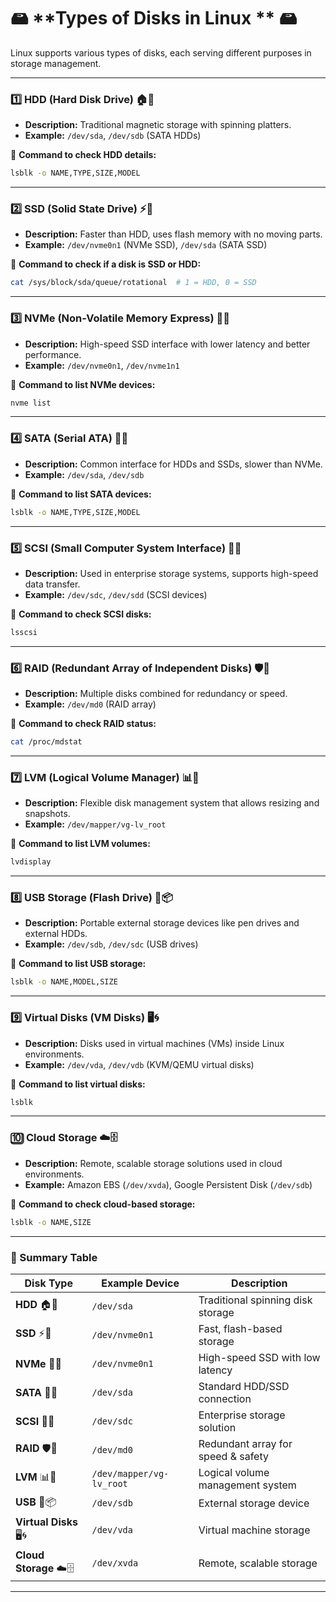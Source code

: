 # 🖴 **Types of Disks in Linux ** 🖴  

Linux supports various types of disks, each serving different purposes in storage management.  

---

### **1️⃣ HDD (Hard Disk Drive) 🏠💾**  
- **Description:** Traditional magnetic storage with spinning platters.  
- **Example:** `/dev/sda`, `/dev/sdb` (SATA HDDs)  

🔹 **Command to check HDD details:**  
```bash
lsblk -o NAME,TYPE,SIZE,MODEL
```

---

### **2️⃣ SSD (Solid State Drive) ⚡🔋**  
- **Description:** Faster than HDD, uses flash memory with no moving parts.  
- **Example:** `/dev/nvme0n1` (NVMe SSD), `/dev/sda` (SATA SSD)  

🔹 **Command to check if a disk is SSD or HDD:**  
```bash
cat /sys/block/sda/queue/rotational  # 1 = HDD, 0 = SSD
```

---

### **3️⃣ NVMe (Non-Volatile Memory Express) 🚀🔌**  
- **Description:** High-speed SSD interface with lower latency and better performance.  
- **Example:** `/dev/nvme0n1`, `/dev/nvme1n1`  

🔹 **Command to list NVMe devices:**  
```bash
nvme list
```

---

### **4️⃣ SATA (Serial ATA) 🔄📀**  
- **Description:** Common interface for HDDs and SSDs, slower than NVMe.  
- **Example:** `/dev/sda`, `/dev/sdb`  

🔹 **Command to list SATA devices:**  
```bash
lsblk -o NAME,TYPE,SIZE,MODEL
```

---

### **5️⃣ SCSI (Small Computer System Interface) 📡🔗**  
- **Description:** Used in enterprise storage systems, supports high-speed data transfer.  
- **Example:** `/dev/sdc`, `/dev/sdd` (SCSI devices)  

🔹 **Command to check SCSI disks:**  
```bash
lsscsi
```

---

### **6️⃣ RAID (Redundant Array of Independent Disks) 🛡️🔄**  
- **Description:** Multiple disks combined for redundancy or speed.  
- **Example:** `/dev/md0` (RAID array)  

🔹 **Command to check RAID status:**  
```bash
cat /proc/mdstat
```

---

### **7️⃣ LVM (Logical Volume Manager) 📊🔧**  
- **Description:** Flexible disk management system that allows resizing and snapshots.  
- **Example:** `/dev/mapper/vg-lv_root`  

🔹 **Command to list LVM volumes:**  
```bash
lvdisplay
```

---

### **8️⃣ USB Storage (Flash Drive) 🔑📦**  
- **Description:** Portable external storage devices like pen drives and external HDDs.  
- **Example:** `/dev/sdb`, `/dev/sdc` (USB drives)  

🔹 **Command to list USB storage:**  
```bash
lsblk -o NAME,MODEL,SIZE
```

---

### **9️⃣ Virtual Disks (VM Disks) 🖥️🌀**  
- **Description:** Disks used in virtual machines (VMs) inside Linux environments.  
- **Example:** `/dev/vda`, `/dev/vdb` (KVM/QEMU virtual disks)  

🔹 **Command to list virtual disks:**  
```bash
lsblk
```

---

### **🔟 Cloud Storage ☁️🗄️**  
- **Description:** Remote, scalable storage solutions used in cloud environments.  
- **Example:** Amazon EBS (`/dev/xvda`), Google Persistent Disk (`/dev/sdb`)  

🔹 **Command to check cloud-based storage:**  
```bash
lsblk -o NAME,SIZE
```

---

### **📝 Summary Table**
| Disk Type  | Example Device | Description |
|------------|--------------|-------------|
| **HDD** 🏠💾 | `/dev/sda` | Traditional spinning disk storage |
| **SSD** ⚡🔋 | `/dev/nvme0n1` | Fast, flash-based storage |
| **NVMe** 🚀🔌 | `/dev/nvme0n1` | High-speed SSD with low latency |
| **SATA** 🔄📀 | `/dev/sda` | Standard HDD/SSD connection |
| **SCSI** 📡🔗 | `/dev/sdc` | Enterprise storage solution |
| **RAID** 🛡️🔄 | `/dev/md0` | Redundant array for speed & safety |
| **LVM** 📊🔧 | `/dev/mapper/vg-lv_root` | Logical volume management system |
| **USB** 🔑📦 | `/dev/sdb` | External storage device |
| **Virtual Disks** 🖥️🌀 | `/dev/vda` | Virtual machine storage |
| **Cloud Storage** ☁️🗄️ | `/dev/xvda` | Remote, scalable storage |

---
